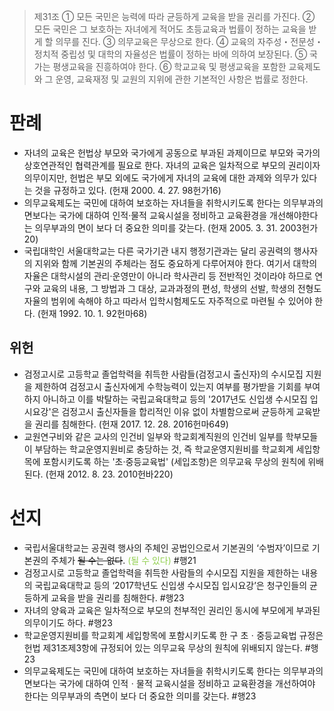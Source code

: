> 제31조
> ① 모든 국민은 능력에 따라 균등하게 교육을 받을 권리를 가진다.
> ② 모든 국민은 그 보호하는 자녀에게 적어도 초등교육과 법률이 정하는 교육을 받게 할 의무를 진다.
> ③ 의무교육은 무상으로 한다.
> ④ 교육의 자주성・전문성・정치적 중립성 및 대학의 자율성은 법률이 정하는 바에 의하여 보장된다.
> ⑤ 국가는 평생교육을 진흥하여야 한다.
> ⑥ 학교교육 및 평생교육을 포함한 교육제도와 그 운영, 교육재정 및 교원의 지위에 관한 기본적인 사항은 법률로 정한다.

# 판례
- 자녀의 교육은 헌법상 부모와 국가에게 공동으로 부과된 과제이므로 부모와 국가의 상호연관적인 협력관계를 필요로 한다. 자녀의 교육은 일차적으로 부모의 권리이자 의무이지만, 헌법은 부모 외에도 국가에게 자녀의 교육에 대한 과제와 의무가 있다는 것을 규정하고 있다. (헌재 2000. 4. 27. 98헌가16)
- 의무교육제도는 국민에 대하여 보호하는 자녀들을 취학시키도록 한다는 의무부과의 면보다는 국가에 대하여 인적·물적 교육시설을 정비하고 교육환경을 개선해야한다는 의무부과의 면이 보다 더 중요한 의미를 갖는다. (헌재 2005. 3. 31. 2003헌가20)
- 국립대학인 서울대학교는 다른 국가기관 내지 행정기관과는 달리 공권력의 행사자의 지위와 함께 기본권의 주체라는 점도 중요하게 다루어져야 한다. 여기서 대학의 자율은 대학시설의 관리·운영만이 아니라 학사관리 등 전반적인 것이라야 하므로 연구와 교육의 내용, 그 방법과 그 대상, 교과과정의 편성, 학생의 선발, 학생의 전형도 자율의 범위에 속해야 하고 따라서 입학시험제도도 자주적으로 마련될 수 있어야 한다. (헌재 1992. 10. 1. 92헌마68)
## 위헌
- 검정고시로 고등학교 졸업학력을 취득한 사람들(검정고시 출신자)의 수시모집 지원을 제한하여 검정고시 출신자에게 수학능력이 있는지 여부를 평가받을 기회를 부여하지 아니하고 이를 박탈하는 국립교육대학교 등의 '2017년도 신입생 수시모집 입시요강'은 검정고시 출신자들을 합리적인 이유 없이 차별함으로써 균등하게 교육받을 권리를 침해한다. (헌재 2017. 12. 28. 2016헌마649)
- 교원연구비와 같은 교사의 인건비 일부와 학교회계직원의 인건비 일부를 학부모들이 부담하는 학교운영지원비로 충당하는 것, 즉 학교운영지원비를 학교회계 세입항목에 포함시키도록 하는 '초·중등교육법' (세입조항)은 의무교육 무상의 원칙에 위배된다. (헌재 2012. 8. 23. 2010헌바220)
# 선지
- 국립서울대학교는 공권력 행사의 주체인 공법인으로서 기본권의 ‘수범자’이므로 기본권의 주체가 ~~될 수는 없다~~. <font color="#92d050">(될 수 있다)</font> #행21
- 검정고시로 고등학교 졸업학력을 취득한 사람들의 수시모집 지원을 제한하는 내용의 국립교육대학교 등의 ‘2017학년도 신입생 수시모집 입시요강’은 청구인들의 균등하게 교육을 받을 권리를 침해한다. #행23
- 자녀의 양육과 교육은 일차적으로 부모의 천부적인 권리인 동시에 부모에게 부과된 의무이기도 하다. #행23
- 학교운영지원비를 학교회계 세입항목에 포함시키도록 한 구 초ㆍ중등교육법 규정은 헌법 제31조제3항에 규정되어 있는 의무교육 무상의 원칙에 위배되지 않는다. #행23
- 의무교육제도는 국민에 대하여 보호하는 자녀들을 취학시키도록 한다는 의무부과의 면보다는 국가에 대하여 인적ㆍ물적 교육시설을 정비하고 교육환경을 개선하여야 한다는 의무부과의 측면이 보다 더 중요한 의미를 갖는다. #행23